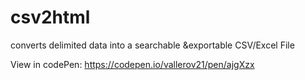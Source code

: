 # csv2html
converts delimited data into a searchable &amp;exportable CSV/Excel File

View in codePen: https://codepen.io/vallerov21/pen/ajgXzx
